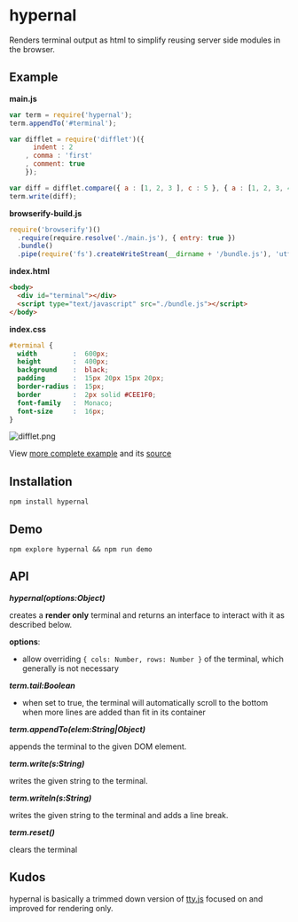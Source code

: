 # hypernal

Renders terminal output as html to simplify reusing server side modules in the browser.

## Example

**main.js**
```js
var term = require('hypernal');
term.appendTo('#terminal');

var difflet = require('difflet')({
      indent : 2 
    , comma : 'first'
    , comment: true
    });

var diff = difflet.compare({ a : [1, 2, 3 ], c : 5 }, { a : [1, 2, 3, 4 ], b : 4 });
term.write(diff);
```

**browserify-build.js**
```js
require('browserify')()
  .require(require.resolve('./main.js'), { entry: true })
  .bundle()
  .pipe(require('fs').createWriteStream(__dirname + '/bundle.js'), 'utf-8');
```

**index.html**
```html
<body>
  <div id="terminal"></div>
  <script type="text/javascript" src="./bundle.js"></script>
</body>
```

**index.css**
```css
#terminal {
  width         :  600px;
  height        :  400px;
  background    :  black;
  padding       :  15px 20px 15px 20px;
  border-radius :  15px;
  border        :  2px solid #CEE1F0;
  font-family   :  Monaco;
  font-size     :  16px;
}
```

![difflet.png](https://github.com/thlorenz/hypernal/raw/master/assets/difflet.png)

View [more complete example](http://thlorenz.github.com/hypernal/) and its [source](https://github.com/thlorenz/hypernal/tree/master/example)

## Installation

    npm install hypernal

## Demo

    npm explore hypernal && npm run demo

## API

***hypernal(options:Object)***

creates a **render only** terminal and returns an interface to interact with it as described below.

**options**:
- allow overriding `{ cols: Number, rows: Number }` of the terminal, which generally is not necessary

***term.tail:Boolean***

- when set to true, the terminal will automatically scroll to the bottom when more lines are added than fit in its
  container

***term.appendTo(elem:String|Object)***

appends the terminal to the given DOM element.

***term.write(s:String)***

writes the given string to the terminal.

***term.writeln(s:String)***

writes the given string to the terminal and adds a line break.

***term.reset()***

clears the terminal

## Kudos

hypernal is basically a trimmed down version of [tty.js](https://github.com/chjj/tty.js/) focused on and improved for rendering only.
